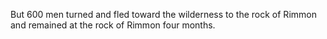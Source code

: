 But 600 men turned and fled toward the wilderness to the rock of Rimmon and remained at the rock of Rimmon four months.
